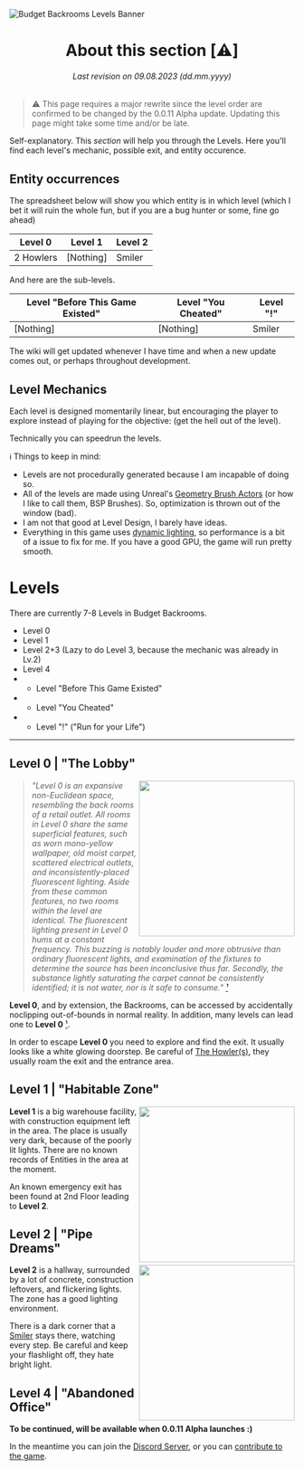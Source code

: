 ![Budget Backrooms Levels Banner](https://user-images.githubusercontent.com/32200281/220090485-a9cda5b1-b77c-4d92-951d-6a022a4a2ded.png)
<div align="center">

# About this section [⚠️]
###### Last revision on 09.08.2023 (dd.mm.yyyy)
</div>

> ⚠️ This page requires a major rewrite since the level order are confirmed to be changed by the 0.0.11 Alpha update. Updating this page might take some time and/or be late.


Self-explanatory. This *section* will help you through the Levels. Here you'll find each level's mechanic, possible exit, and entity occurence.

## Entity occurrences

The spreadsheet below will show you which entity is in which level (which I bet it will ruin the whole fun, but if you are a bug hunter or some, fine go ahead)

| Level 0 | Level 1 | Level 2 |
| -------- | -------- | -------- |
| 2 Howlers | [Nothing] | Smiler |

And here are the sub-levels.

| Level "Before This Game Existed" | Level "You Cheated" | Level "!" |
| -------- | -------- | -------- |
| [Nothing] | [Nothing] | Smiler |

The wiki will get updated whenever I have time and when a new update comes out, or perhaps throughout development.

## Level Mechanics

Each level is designed momentarily linear, but encouraging the player to explore instead of playing for the objective: (get the hell out of the level).

Technically you can speedrun the levels.

ℹ️ Things to keep in mind:
* Levels are not procedurally generated because I am incapable of doing so.
* All of the levels are made using Unreal's [Geometry Brush Actors](https://docs.unrealengine.com/4.27/en-US/Basics/Actors/Brushes/) (or how I like to call them, BSP Brushes). So, optimization is thrown out of the window (bad).
* I am not that good at Level Design, I barely have ideas.
* Everything in this game uses [dynamic lighting](https://docs.unrealengine.com/4.27/en-US/BuildingWorlds/LightingAndShadows/), so performance is a bit of a issue to fix for me. If you have a good GPU, the game will run pretty smooth.

# Levels

There are currently 7-8 Levels in Budget Backrooms.
* Level 0
* Level 1
* Level 2+3 (Lazy to do Level 3, because the mechanic was already in Lv.2)
* Level 4
* * Level "Before This Game Existed"
* * Level "You Cheated"
* * Level "!" ("Run for your Life")

---


## Level 0 | "The Lobby"
<div style={"float:right; margin: 0px 0px 10px 10px"}>
 <img align="right" width="275" src="https://user-images.githubusercontent.com/32200281/220935038-6f98aafa-5505-4416-855a-139ccd38a52f.png"/>
</div>

> *"Level 0 is an expansive non-Euclidean space, resembling the back rooms of a retail outlet. All rooms in Level 0 share the same superficial features, such as worn mono-yellow wallpaper, old moist carpet, scattered electrical outlets, and inconsistently-placed fluorescent lighting. Aside from these common features, no two rooms within the level are identical.
The fluorescent lighting present in Level 0 hums at a constant frequency. This buzzing is notably louder and more obtrusive than ordinary fluorescent lights, and examination of the fixtures to determine the source has been inconclusive thus far. Secondly, the substance lightly saturating the carpet cannot be consistently identified; it is not water, nor is it safe to consume." [¹]*

[¹]: https://backrooms.fandom.com/wiki/Level_0


**Level 0**, and by extension, the Backrooms, can be accessed by accidentally noclipping out-of-bounds in normal reality. In addition, many levels can lead one to **Level 0** [¹].

In order to escape **Level 0** you need to explore and find the exit. It usually looks like a white glowing doorstep. Be careful of [The Howler(s)](https://github.com/DavidJoacaRo/Budget-Backrooms/wiki/Entities#the-howler), they usually roam the exit and the entrance area.

## Level 1 | "Habitable Zone"
<div style={"float:right; margin: 0px 0px 10px 10px"}>
 <img align="right" width="275" src="https://user-images.githubusercontent.com/32200281/220982968-731a7185-26de-4ae1-b573-0a804e162d97.png"/>
</div>

**Level 1** is a big warehouse facility, with construction equipment left in the area. The place is usually very dark, because of the poorly lit lights. There are no known records of Entities in the area at the moment.

An known emergency exit has been found at 2nd Floor leading to **Level 2**.

## Level 2 | "Pipe Dreams"
<div style={"float:right; margin: 0px 0px 10px 10px"}>
 <img align="right" width="275" src="https://user-images.githubusercontent.com/32200281/220988690-0334e821-6967-4c94-8ec3-a6d70615e06e.jpg"/>
</div>

**Level 2** is a hallway, surrounded by a lot of concrete, construction leftovers, and flickering lights. The zone has a good lighting environment.

There is a dark corner that a [Smiler](https://github.com/DavidJoacaRo/Budget-Backrooms/wiki/Entities#the-smiler) stays there, watching every step. Be careful and keep your flashlight off, they hate bright light.

## Level 4 | "Abandoned Office"

**To be continued, will be available when 0.0.11 Alpha launches :)**

In the meantime you can join the [Discord Server](https://discord.gg/WVuTB56ag4), or you can [contribute to the game](https://github.com/DavidJoacaRo/Budget-Backrooms/). <!-- what was this link supposed to be?, shouldn't this be github link? -->